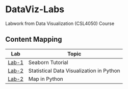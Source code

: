 # DataViz-Labs
Labwork from Data Visualization (CSL4050) Course


## Content Mapping
| Lab | Topic |
| --- | ----- |
| [Lab-1](https://seaborn.pydata.org/tutorial/introduction.html) | Seaborn Tutorial |
| [Lab-2](./Lab-2) | Statistical Data Visualization in Python |
| [Lab-2](./Lab-3) | Map in Python |

